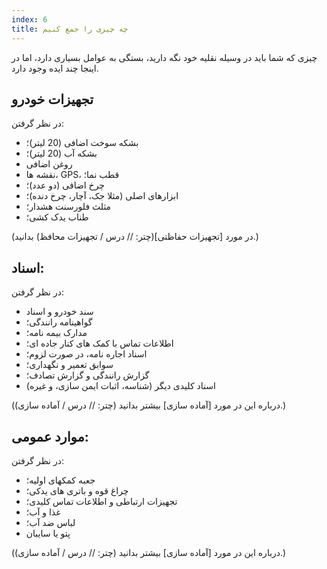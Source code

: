 ```yaml
---
index: 6
title: چه چیزی را جمع کنیم
---
```

چیزی که شما باید در وسیله نقلیه خود نگه دارید، بستگی به عوامل بسیاری دارد، اما در اینجا چند ایده وجود دارد.

## تجهیزات خودرو

در نظر گرفتن:

*   بشکه سوخت اضافی (20 لیتر)؛
*   بشکه آب (20 لیتر)؛
*   روغن اضافی
*   نقشه ها، GPS، قطب نما؛
*   چرخ اضافی (دو عدد)؛
*   ابزارهای اصلی (مثلا جک، آچار، چرخ دنده)؛
*   مثلث فلورسنت هشدار؛
*   طناب یدک کشی؛

(در مورد [تجهیزات حفاظتی](چتر: // درس / تجهیزات محافظ) بدانید.)

## اسناد:

در نظر گرفتن:

*   سند خودرو و اسناد
*   گواهینامه رانندگی؛
*   مدارک بیمه نامه؛
*   اطلاعات تماس با کمک های کنار جاده ای؛
*   اسناد اجاره نامه، در صورت لزوم؛
*   سوابق تعمیر و نگهداری؛
*   گزارش رانندگی و گزارش تصادف؛
*   اسناد کلیدی دیگر (شناسه، اثبات ایمن سازی، و غیره)

(درباره این در مورد [آماده سازی] بیشتر بدانید (چتر: // درس / آماده سازی).)

## موارد عمومی:

در نظر گرفتن:

*   جعبه کمکهای اولیه؛
*   چراغ قوه و باتری های یدکی؛
*   تجهیزات ارتباطی و اطلاعات تماس کلیدی؛
*   غذا و آب؛
*   لباس ضد آب؛
*   پتو یا سایبان

(درباره این در مورد [آماده سازی] بیشتر بدانید (چتر: // درس / آماده سازی).)
